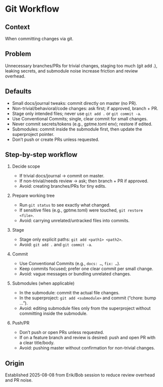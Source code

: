 # Git Workflow

## Context
When committing changes via git.

## Problem
Unnecessary branches/PRs for trivial changes, staging too much (git add .), leaking secrets, and submodule noise increase friction and review overhead.

## Defaults
- Small docs/journal tweaks: commit directly on master (no PR).
- Non-trivial/behavioral/code changes: ask first; if approved, branch + PR.
- Stage only intended files; never use `git add .` or `git commit -a`.
- Use Conventional Commits; single, clear commit for small changes.
- Never commit secrets/tokens (e.g., gptme.toml env); restore if edited.
- Submodules: commit inside the submodule first, then update the superproject pointer.
- Don’t push or create PRs unless requested.

## Step-by-step workflow
1) Decide scope
   - If trivial docs/journal → commit on master.
   - If non-trivial/needs review → ask; then branch + PR if approved.
   - Avoid: creating branches/PRs for tiny edits.

2) Prepare working tree
   - Run `git status` to see exactly what changed.
   - If sensitive files (e.g., gptme.toml) were touched, `git restore <file>`.
   - Avoid: carrying unrelated/untracked files into commits.

3) Stage
   - Stage only explicit paths: `git add <path1> <path2>`.
   - Avoid: `git add .` and `git commit -a`.

4) Commit
   - Use Conventional Commits (e.g., `docs: …`, `fix: …`).
   - Keep commits focused; prefer one clear commit per small change.
   - Avoid: vague messages or bundling unrelated changes.

5) Submodules (when applicable)
   - In the submodule: commit the actual file changes.
   - In the superproject: `git add <submodule>` and commit (“chore: bump …”).
   - Avoid: editing submodule files only from the superproject without committing inside the submodule.

6) Push/PR
   - Don’t push or open PRs unless requested.
   - If on a feature branch and review is desired: push and open PR with a clear title/body.
   - Avoid: pushing master without confirmation for non-trivial changes.

## Origin
Established 2025-08-08 from Erik/Bob session to reduce review overhead and PR noise.
